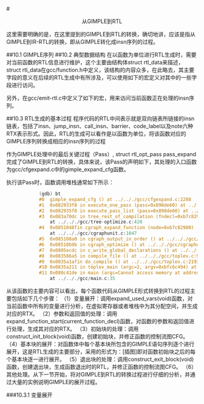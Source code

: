 #<center>从GIMPLE到RTL</center>

这里需要明确的是，在这里提到的GIMPLE到RTL的转换，确切地讲，应该是指从GIMPLE到IR-RTL的转换，即从GIMPLE转化成insn序列的过程。

##10.1 GIMPLE序列
##10.2 典型数据结构
在以函数为单位进行RTL生成时，需要对当前函数的RTL信息进行维护，这个主要由结构体struct rtl_data来描述，struct rtl_data在gcc/function.h中定义，该结构的内容众多，在此略去，其主要字段的意义在后续的RTL生成中有所涉及，可以使用如下的宏定义对其中的一些字段进行访问。

另外，在gcc/emit-rtl.c中定义了如下的宏，用来访问当前函数正在处理的insn序列。

##10.3 RTL生成的基本过程
程序代码的RTL中间表示就是双向链表所链接的insn链表，包括了insn、jump_insn、call_insn、barrier、code_label以及note六种RTX表示形式。因此，RTL的生成可以看作是以函数为单位，将该函数对应的GIMPLE序列转换成相应的insn序列的过程

作为GIMPLE处理中的最后关键过程（Pass）, struct rtl_opt_pass pass_expand完成了GIMPLE到RTL的转换，具体来说，该Pass的声明如下，其处理的入口函数为gcc/cfgexpand.c中的gimple_expand_cfg函数。

执行该Pass时，函数调用堆栈通常如下所示：

```cpp
            (gdb) bt
            #0  gimple_expand_cfg () at ../.././gcc/cfgexpand.c:2288
            #1  0x082933f8 in execute_one_pass (pass=0x898de60) at ../.././gcc/passes.c:1277
            #2  0x082935f8 in execute_pass_list (pass=0x898de60) at ../.././gcc/passes.c:1326
            #3  0x083a70dc in tree_rest_of_compilation (fndecl=0xb7c82900)
                at ../.././gcc/tree-optimize.c:420
            #4  0x0851048fin cgraph_expand_function (node=0xb7c82980)
                at ../.././gcc/cgraphunit.c:1047
            #5  0x085108a0 in cgraph_output_in_order () at ../.././gcc/cgraphunit.c:1195
            #6  0x08510b9b in cgraph_optimize () at ../.././gcc/cgraphunit.c:1306
            #7  0x0805ecdc in c_write_global_declarations () at ../.././gcc/c-decl.c:8102
            #8  0x083586a5 in compile_file () at ../.././gcc/toplev.c:981
            #9  0x0835a1afin do_compile () at ../.././gcc/toplev.c:2193
            #10 0x0835a211 in toplev_main (argc=2, argv=0xbfc6c494) at ../.././gcc/toplev.c:2225
            #11 0x080c41de in main (argc=Cannot access memory at address 0x4cc)
                at ../.././gcc/main.c:35
```

从该函数的主要内容可以看出，每个函数代码从GIMPLE形式转换到RTL的过程主要包括如下几个步骤：
（1）变量展开：调用expand_used_vars(void)函数，对当前函数中所有的变量进行分析，在虚拟寄存器或者堆栈中为其分配空间，并生成对应的RTX。
（2）参数和返回值的处理：调用expand_function_start(current_function_decl)函数，对函数的参数和返回值进行处理，生成其对应的RTX。
（3）初始块的处理：调用construct_init_block(void)函数，创建初始块，并修正函数的控制流图CFG。
（4）基本块的展开：对函数体中每个基本块所包含的GIMPLE语句序列逐个进行展开，这是RTL生成的主要部分，采用的形式为：[插图]即对函数初始块之后的每个基本块逐一进行展开。
（5）退出块的处理：调用construct_exit_block(void)函数，创建退出块，生成函数退出时的RTL，并修正函数的控制流图CFG。
（6）其他处理。从下一节开始，将对GIMPLE到RTL的转换过程进行仔细的分析，并通过大量的实例说明GIMPLE的展开过程。

###10.3.1 变量展开

